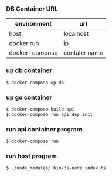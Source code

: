 ### DB Container URL

environment|url
--|--
host|localhost
docker run|ip
docker-compose|contaier name


### up db container

```
$ docker-compose up db
```

### up go container

```
$ docker-compose build api
$ docker-compose run api dep init
```

### run api container program

```
$ docker-compose run
```

### run host program

```
$ ./node_modules/.bin/ts-node index.ts
```